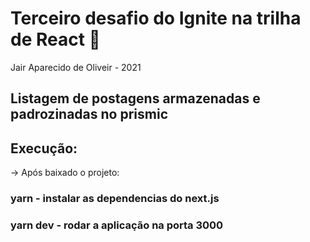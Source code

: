 # Terceiro desafio do Ignite na trilha de React 🚀

Jair Aparecido de Oliveir - 2021

## Listagem de postagens armazenadas e padrozinadas no prismic

## Execução:

-> Após baixado o projeto:

### yarn - instalar as dependencias do next.js

### yarn dev - rodar a aplicação na porta 3000
